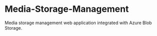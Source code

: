 # Media-Storage-Management
Media storage management web application integrated with Azure Blob Storage. 
